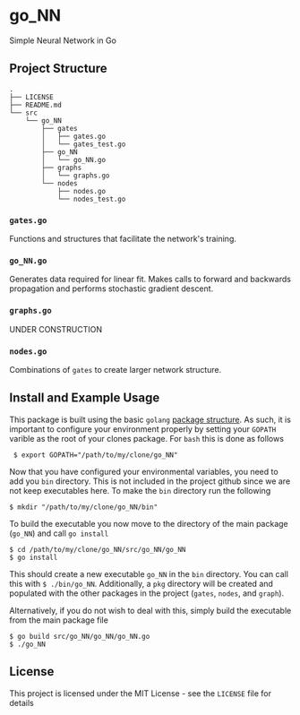 # go_NN
Simple Neural Network in Go

## Project Structure

```
.
├── LICENSE
├── README.md
└── src
    └── go_NN
        ├── gates
        │   ├── gates.go
        │   └── gates_test.go
        ├── go_NN
        │   └── go_NN.go
        ├── graphs
        │   └── graphs.go
        └── nodes
            ├── nodes.go
            └── nodes_test.go
```

### `gates.go`
Functions and structures that facilitate the network's training.

### `go_NN.go`
Generates data required for linear fit. Makes calls to forward and backwards propagation and performs stochastic gradient descent.

### `graphs.go`
UNDER CONSTRUCTION

### `nodes.go`
Combinations of `gates` to create larger network structure.

## Install and Example Usage 
This package is built using the basic `golang` [package structure](https://golang.org/doc/code.html).
As such, it is important to configure your environment properly by setting your
`GOPATH` varible as the root of your clones package. For `bash` this is done as
follows
```
 $ export GOPATH="/path/to/my/clone/go_NN"
```

Now that you have configured your environmental variables, you need to add you
`bin` directory. This is not included in the project github since we are not
keep executables here. To make the `bin` directory run the following
```
$ mkdir "/path/to/my/clone/go_NN/bin"
```

To build the executable you now move to the directory of the main package
(`go_NN`) and call `go install`
```
$ cd /path/to/my/clone/go_NN/src/go_NN/go_NN
$ go install
```
This should create a new executable `go_NN` in the `bin` directory. You can
call this with `$ ./bin/go_NN`. Additionally, a `pkg` directory will be 
created and populated with the other packages in the project (`gates`, `nodes`, and `graph`).

Alternatively, if you do not wish to deal with this, simply build the executable
from the main package file
```
$ go build src/go_NN/go_NN/go_NN.go
$ ./go_NN
```

## License
This project is licensed under the MIT License - see the `LICENSE` file for details
